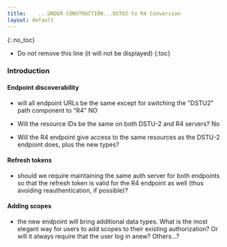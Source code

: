 ```yaml
---
title:    ...UNDER CONSTRUCTION...DSTU2 to R4 Conversion
layout: default
---
```


{:.no_toc}

<!-- TOC  the css styling for this is \pages\assets\css\project.css under 'markdown-toc'-->

* Do not remove this line (it will not be displayed)
{:toc}


<!-- end TOC -->



### Introduction

#### Endpoint discoverability

- will all endpoint URLs be the same except for switching the "DSTU2" path component to “R4" NO

- Will the resource IDs be the same on both DSTU-2 and R4 servers? No

- Will the R4 endpoint give access to the same resources as the DSTU-2 endpoint does, plus the new types?

#### Refresh tokens

- should we require maintaining the same auth server for both endpoints so that the refresh token is valid for the R4 endpoint as well (thus avoiding reauthentication, if possible)?

#### Adding scopes

- the new endpoint will bring additional data types. What is the most elegant way for users to add scopes to their existing authorization? Or will it always require that the user log in anew?
Others…?
